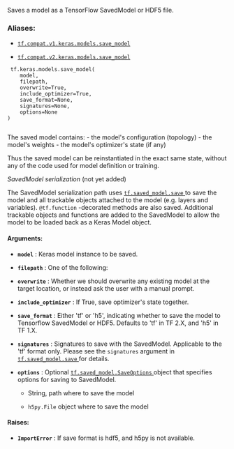 Saves a model as a TensorFlow SavedModel or HDF5 file.



### Aliases:

- [ `tf.compat.v1.keras.models.save_model` ](/api_docs/python/tf/keras/models/save_model)

- [ `tf.compat.v2.keras.models.save_model` ](/api_docs/python/tf/keras/models/save_model)



```
 tf.keras.models.save_model(
    model,
    filepath,
    overwrite=True,
    include_optimizer=True,
    save_format=None,
    signatures=None,
    options=None
)
 
```

The saved model contains:
    - the model's configuration (topology)
    - the model's weights
    - the model's optimizer's state (if any)

Thus the saved model can be reinstantiated in
the exact same state, without any of the code
used for model definition or training.

<em>SavedModel serialization</em> (not yet added)

The SavedModel serialization path uses [ `tf.saved_model.save` ](https://tensorflow.google.cn/api_docs/python/tf/saved_model/save) to save the model
and all trackable objects attached to the model (e.g. layers and variables).
 `@tf.function` -decorated methods are also saved. Additional trackable objects
and functions are added to the SavedModel to allow the model to be
loaded back as a Keras Model object.



#### Arguments:

- **`model`** : Keras model instance to be saved.

- **`filepath`** : One of the following:


- **`overwrite`** : Whether we should overwrite any existing model at the target
location, or instead ask the user with a manual prompt.

- **`include_optimizer`** : If True, save optimizer's state together.

- **`save_format`** : Either 'tf' or 'h5', indicating whether to save the model
to Tensorflow SavedModel or HDF5. Defaults to 'tf' in TF 2.X, and 'h5'
in TF 1.X.

- **`signatures`** : Signatures to save with the SavedModel. Applicable to the 'tf'
format only. Please see the  `signatures`  argument in
[ `tf.saved_model.save` ](https://tensorflow.google.cn/api_docs/python/tf/saved_model/save) for details.

- **`options`** : Optional [ `tf.saved_model.SaveOptions` ](https://tensorflow.google.cn/api_docs/python/tf/saved_model/SaveOptions) object that specifies
options for saving to SavedModel.


    - String, path where to save the model

    -  `h5py.File`  object where to save the model



#### Raises:

- **`ImportError`** : If save format is hdf5, and h5py is not available.

